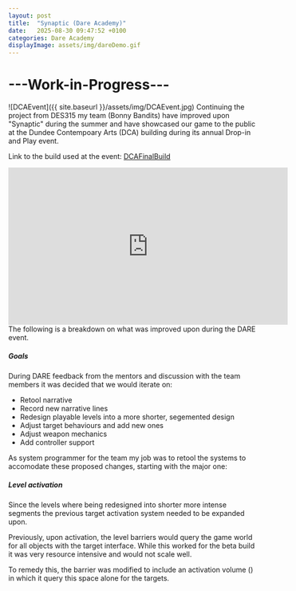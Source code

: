 ```yaml
---
layout: post
title:  "Synaptic (Dare Academy)"
date:   2025-08-30 09:47:52 +0100
categories: Dare Academy
displayImage: assets/img/dareDemo.gif
---
```

# ---Work-in-Progress---
![DCAEvent]({{ site.baseurl }}/assets/img/DCAEvent.jpg)
Continuing the project from DES315 my team (Bonny Bandits) have improved upon "Synaptic" during the summer and have showcased our game to the public at the Dundee Contempoary Arts (DCA) building during its annual Drop-in and Play event.

Link to the build used at the event: [DCAFinalBuild][build]

<iframe width="560" height="315" src="https://www.youtube.com/embed/GeDYPSRBskA?si=0DIg8njw1VeBaS0D" title="YouTube video player" frameborder="0" allow="accelerometer; autoplay; clipboard-write; encrypted-media; gyroscope; picture-in-picture; web-share" referrerpolicy="strict-origin-when-cross-origin" allowfullscreen></iframe>
<br>
The following is a breakdown on what was improved upon during the DARE event.

##### Goals
During DARE feedback from the mentors and discussion with the team members it was decided that we would iterate on:
- Retool narrative 
- Record new narrative lines
- Redesign playable levels into a more shorter, segemented design
- Adjust target behaviours and add new ones
- Adjust weapon mechanics
- Add controller support

As system programmer for the team my job was to retool the systems to accomodate these proposed changes, starting with the major one: 

##### Level activation
Since the levels where being redesigned into shorter more intense segments the previous target activation system needed to be expanded upon.

Previously, upon activation, the level barriers would query the game world for all objects with the target interface. While this worked for the beta build it was very resource intensive and would not scale well.

To remedy this, the barrier was modified to include an activation volume () in which it query this space alone for the targets.


[build]: https://bonny-bandits.itch.io/synaptic/devlog/1029909/final-synaptic-build